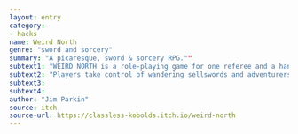 ```yaml
---
layout: entry
category:
- hacks
name: Weird North
genre: "sword and sorcery"
summary: "A picaresque, sword & sorcery RPG.""
subtext1: "WEIRD NORTH is a role-playing game for one referee and a handful of players."
subtext2: "Players take control of wandering sellswords and adventurers, exploring a huge and curious world in order to claim great wealth, expand their renown, and achieve personal goals."
subtext3:
subtext4:
author: "Jim Parkin"
source: itch
source-url: https://classless-kobolds.itch.io/weird-north
---
```

